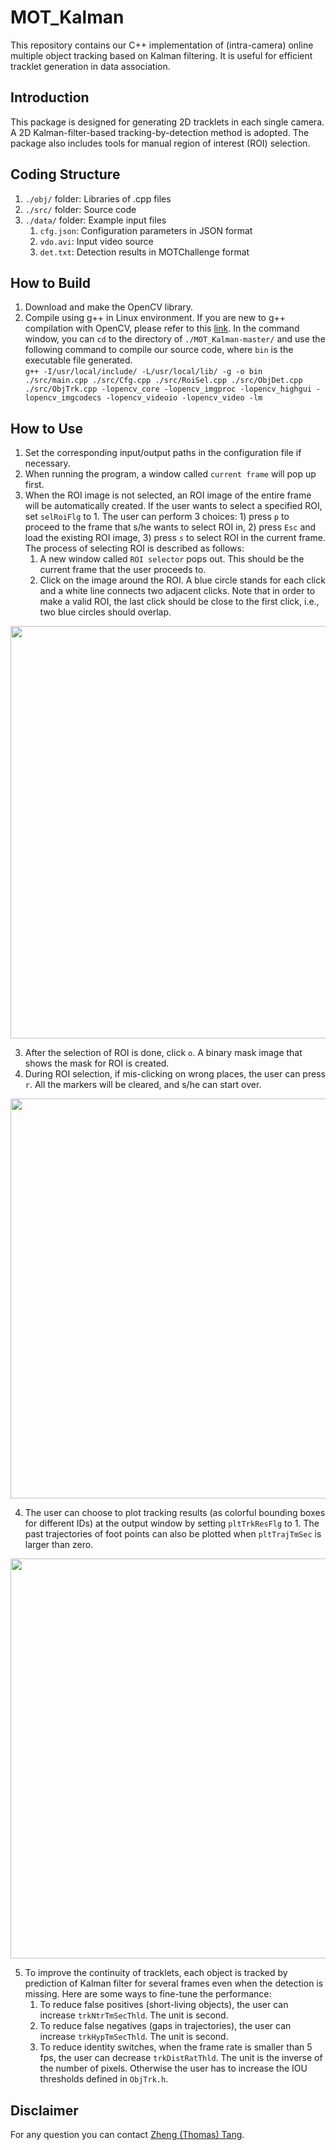 # MOT_Kalman

This repository contains our C++ implementation of (intra-camera) online multiple object tracking based on Kalman filtering. It is useful for efficient tracklet generation in data association. 

## Introduction

This package is designed for generating 2D tracklets in each single camera. A 2D Kalman-filter-based tracking-by-detection method is adopted. The package also includes tools for manual region of interest (ROI) selection. 

## Coding Structure
1. `./obj/` folder: Libraries of .cpp files
2. `./src/` folder: Source code
3. `./data/` folder: Example input files
   1. `cfg.json`: Configuration parameters in JSON format
   2. `vdo.avi`: Input video source
   3. `det.txt`: Detection results in MOTChallenge format

## How to Build
1. Download and make the OpenCV library.
2. Compile using g++ in Linux environment. If you are new to g++ compilation with OpenCV, please refer to this [link](http://answers.opencv.org/question/25642/how-to-compile-basic-opencv-program-in-c-in-ubuntu/). In the command window, you can `cd` to the directory of `./MOT_Kalman-master/` and use the following command to compile our source code, where `bin` is the executable file generated.  
```g++ -I/usr/local/include/ -L/usr/local/lib/ -g -o bin ./src/main.cpp ./src/Cfg.cpp ./src/RoiSel.cpp ./src/ObjDet.cpp ./src/ObjTrk.cpp -lopencv_core -lopencv_imgproc -lopencv_highgui -lopencv_imgcodecs -lopencv_videoio -lopencv_video -lm```

## How to Use
1. Set the corresponding input/output paths in the configuration file if necessary. 
2. When running the program, a window called `current frame` will pop up first.
3. When the ROI image is not selected, an ROI image of the entire frame will be automatically created. If the user wants to select a specified ROI, set `selRoiFlg` to 1. The user can perform 3 choices: 1) press `p` to proceed to the frame that s/he wants to select ROI in, 2) press `Esc` and load the existing ROI image, 3) press `s` to select ROI in the current frame. The process of selecting ROI is described as follows: 
   1. A new window called `ROI selector` pops out. This should be the current frame that the user proceeds to.
   2. Click on the image around the ROI. A blue circle stands for each click and a white line connects two adjacent clicks. Note that in order to make a valid ROI, the last click should be close to the first click, i.e., two blue circles should overlap.

<div align="center">
    <img src="/pic/pic0.png", width="660">
</div>

   3. After the selection of ROI is done, click `o`. A binary mask image that shows the mask for ROI is created. 
   4. During ROI selection, if mis-clicking on wrong places, the user can press `r`. All the markers will be cleared, and s/he can start over.

<div align="center">
    <img src="/pic/pic1.jpg", width="640">
</div>

4. The user can choose to plot tracking results (as colorful bounding boxes for different IDs) at the output window by setting `pltTrkResFlg` to 1. The past trajectories of foot points can also be plotted when `pltTrajTmSec` is larger than zero. 

<div align="center">
    <img src="/pic/pic2.jpg", width="640">
</div>

5. To improve the continuity of tracklets, each object is tracked by prediction of Kalman filter for several frames even when the detection is missing. Here are some ways to fine-tune the performance: 
   1. To reduce false positives (short-living objects), the user can increase `trkNtrTmSecThld`. The unit is second. 
   2. To reduce false negatives (gaps in trajectories), the user can increase `trkHypTmSecThld`. The unit is second. 
   3. To reduce identity switches, when the frame rate is smaller than 5 fps, the user can decrease `trkDistRatThld`. The unit is the inverse of the number of pixels. Otherwise the user has to increase the IOU thresholds defined in `ObjTrk.h`. 

## Disclaimer
For any question you can contact [Zheng (Thomas) Tang](https://github.com/zhengthomastang).

